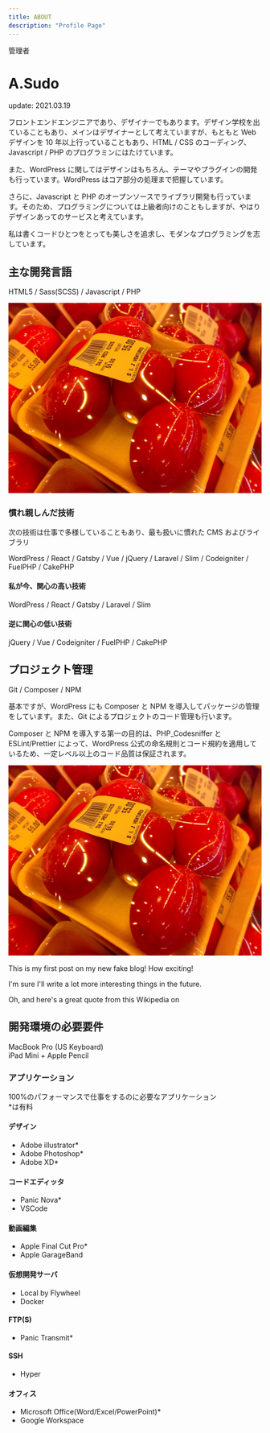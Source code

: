 ```yaml
---
title: ABOUT
description: "Profile Page"
---
```


管理者

# A.Sudo

update: 2021.03.19

フロントエンドエンジニアであり、デザイナーでもあります。デザイン学校を出ていることもあり、メインはデザイナーとして考えていますが、もともと Web デザインを 10 年以上行っていることもあり、HTML / CSS のコーディング、Javascript / PHP のプログラミンにはたけています。

また、WordPress に関してはデザインはもちろん、テーマやプラグインの開発も行っています。WordPress はコア部分の処理まで把握しています。

さらに、Javascript と PHP のオープンソースでライブラリ開発も行っています。そのため、プログラミングについては上級者向けのこともしますが、やはりデザインあってのサービスと考えています。

私は書くコードひとつをとっても美しさを追求し、モダンなプログラミングを志しています。

## 主な開発言語

HTML5 / Sass(SCSS) / Javascript / PHP

![画像の埋込](salty_egg.jpg)

### 慣れ親しんだ技術

次の技術は仕事で多様していることもあり、最も扱いに慣れた CMS およびライブラリ

WordPress / React / Gatsby / Vue / jQuery / Laravel / Slim / Codeigniter / FuelPHP / CakePHP

#### 私が今、関心の高い技術

WordPress / React / Gatsby / Laravel / Slim

#### 逆に関心の低い技術

jQuery / Vue / Codeigniter / FuelPHP / CakePHP

## プロジェクト管理

Git / Composer / NPM

基本ですが、WordPress にも Composer と NPM を導入してパッケージの管理をしています。また、Git によるプロジェクトのコード管理も行います。

Composer と NPM を導入する第一の目的は、PHP_Codesniffer と ESLint/Prettier によって、WordPress 公式の命名規則とコード規約を適用しているため、一定レベル以上のコード品質は保証されます。

![画像の埋込](salty_egg.jpg)

This is my first post on my new fake blog! How exciting!

I'm sure I'll write a lot more interesting things in the future.

Oh, and here's a great quote from this Wikipedia on

## 開発環境の必要要件

MacBook Pro (US Keyboard)  
iPad Mini + Apple Pencil

### アプリケーション

100%のパフォーマンスで仕事をするのに必要なアプリケーション  
\*は有料

#### デザイン

- Adobe illustrator\*
- Adobe Photoshop\*
- Adobe XD\*

#### コードエディッタ

- Panic Nova\*
- VSCode

#### 動画編集

- Apple Final Cut Pro\*
- Apple GarageBand

#### 仮想開発サーバ

- Local by Flywheel
- Docker

#### FTP(S)

- Panic Transmit\*

#### SSH

- Hyper

#### オフィス

- Microsoft Office(Word/Excel/PowerPoint)\*
- Google Workspace
